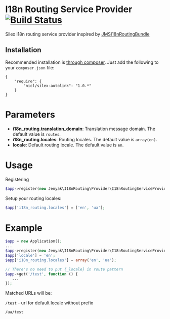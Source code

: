 I18n Routing Service Provider  [![Build Status](https://secure.travis-ci.org/jenyak/I18nRoutingServiceProvider.png)](http://travis-ci.org/jenyak/I18nRoutingServiceProvider)
=============================

Silex i18n routing service provider inspired by [JMSI18nRoutingBundle](https://github.com/schmittjoh/JMSI18nRoutingBundle)

Installation
------------

Recommended installation is [through composer](http://getcomposer.org). Just add
the following to your `composer.json` file:

    {
        "require": {
            "nicl/silex-autolink": "1.0.*"
        }
    }

# Parameters

* **i18n_routing.translation_domain**: Translation message domain. The default value is `routes`.
* **i18n_routing.locales**: Routing locales. The default value is `array(en)`.
* **locale**: Default routing locale. The default value is `en`.

# Usage

Registering

```php
$app->register(new Jenyak\I18nRouting\Provider\I18nRoutingServiceProvider());
```

Setup your routing locales:
```php
$app['i18n_routing.locales'] = ['en', 'ua'];
```

# Example

```php
$app = new Application();
...
$app->register(new Jenyak\I18nRouting\Provider\I18nRoutingServiceProvider());
$app['locale'] = 'en';
$app['i18n_routing.locales'] = array('en', 'ua');

// There's no need to put {_locale} in route pattern
$app->get('/test', function () {
   ...
});
```
Matched URLs will be:

`/test` - url for default locale without prefix

`/ua/test`


